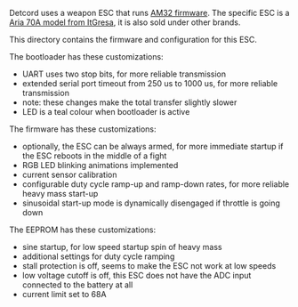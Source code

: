 Detcord uses a weapon ESC that runs [AM32 firmware](https://github.com/AlkaMotors/AM32-MultiRotor-ESC-firmware). The specific ESC is a [Aria 70A model from ItGresa](https://itgresa.com/product/aria-70a-blheli-brushless-speed-controller/), it is also sold under other brands.

This directory contains the firmware and configuration for this ESC.

The bootloader has these customizations:

 * UART uses two stop bits, for more reliable transmission
 * extended serial port timeout from 250 us to 1000 us, for more reliable transmission
 * note: these changes make the total transfer slightly slower
 * LED is a teal colour when bootloader is active

The firmware has these customizations:

 * optionally, the ESC can be always armed, for more immediate startup if the ESC reboots in the middle of a fight
 * RGB LED blinking animations implemented
 * current sensor calibration
 * configurable duty cycle ramp-up and ramp-down rates, for more reliable heavy mass start-up
 * sinusoidal start-up mode is dynamically disengaged if throttle is going down

The EEPROM has these customizations:

 * sine startup, for low speed startup spin of heavy mass
 * additional settings for duty cycle ramping
 * stall protection is off, seems to make the ESC not work at low speeds
 * low voltage cutoff is off, this ESC does not have the ADC input connected to the battery at all
 * current limit set to 68A
